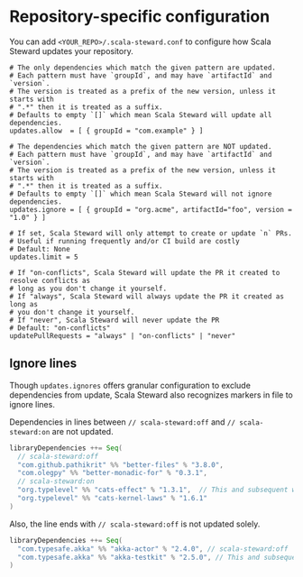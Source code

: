 # Repository-specific configuration

You can add `<YOUR_REPO>/.scala-steward.conf` to configure how Scala Steward updates your repository.

```properties
# The only dependencies which match the given pattern are updated.
# Each pattern must have `groupId`, and may have `artifactId` and `version`.
# The version is treated as a prefix of the new version, unless it starts with
# ".*" then it is treated as a suffix.
# Defaults to empty `[]` which mean Scala Steward will update all dependencies.
updates.allow  = [ { groupId = "com.example" } ]

# The dependencies which match the given pattern are NOT updated.
# Each pattern must have `groupId`, and may have `artifactId` and `version`.
# The version is treated as a prefix of the new version, unless it starts with
# ".*" then it is treated as a suffix.
# Defaults to empty `[]` which mean Scala Steward will not ignore dependencies.
updates.ignore = [ { groupId = "org.acme", artifactId="foo", version = "1.0" } ]

# If set, Scala Steward will only attempt to create or update `n` PRs.
# Useful if running frequently and/or CI build are costly
# Default: None
updates.limit = 5

# If "on-conflicts", Scala Steward will update the PR it created to resolve conflicts as
# long as you don't change it yourself.
# If "always", Scala Steward will always update the PR it created as long as
# you don't change it yourself.
# If "never", Scala Steward will never update the PR
# Default: "on-conflicts"
updatePullRequests = "always" | "on-conflicts" | "never"
```

## Ignore lines

Though `updates.ignores` offers granular configuration to exclude dependencies from update, Scala Steward also recognizes markers in file to ignore lines.

Dependencies in lines between `// scala-steward:off` and `// scala-steward:on` are not updated.

```scala
libraryDependencies ++= Seq(
  // scala-steward:off
  "com.github.pathikrit" %% "better-files" % "3.8.0",
  "com.olegpy" %% "better-monadic-for" % "0.3.1",
  // scala-steward:on 
  "org.typelevel" %% "cats-effect" % "1.3.1",  // This and subsequent will get updated
  "org.typelevel" %% "cats-kernel-laws" % "1.6.1"
)
```

Also, the line ends with `// scala-steward:off` is not updated solely.

```scala
libraryDependencies ++= Seq(
  "com.typesafe.akka" %% "akka-actor" % "2.4.0", // scala-steward:off
  "com.typesafe.akka" %% "akka-testkit" % "2.5.0", // This and subsequent will get updated
)
```
